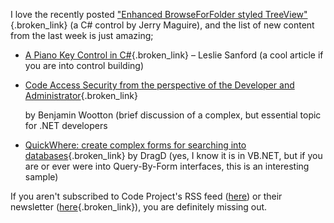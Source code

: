 I love the recently posted ["Enhanced BrowseForFolder styled TreeView"](http://www.codeproject.com/cs/miscctrl/treeviewexplorer.asp){.broken_link} (a C# control by Jerry Maguire), and the list of new content from the last week is just amazing;

  * [A Piano Key Control in C#](http://www.codeproject.com/cs/miscctrl/LesStPianoKey.asp){.broken_link} &#8211; Leslie Sanford (a cool article if you are into control building)
  * [Code Access Security from the perspective of the Developer and Administrator](http://www.codeproject.com/dotnet/casdevadmhtml.asp){.broken_link}
   
    by Benjamin Wootton (brief discussion of a complex, but essential topic for .NET developers
  * [QuickWhere: create complex forms for searching into databases](http://www.codeproject.com/useritems/QuickWhere.asp){.broken_link} by DragD (yes, I know it is in VB.NET, but if you are or ever were into Query-By-Form interfaces, this is an interesting sample)

If you aren't subscribed to Code Project's RSS feed ([here](http://www.codeproject.com/webservices/articlerss.aspx)) or their newsletter ([here](http://www.codeproject.com/script/profile/modify.asp){.broken_link}), you are definitely missing out.